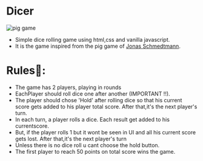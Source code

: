 # Dicer

![pig game](https://user-images.githubusercontent.com/75711381/110241156-71157700-7f77-11eb-8a00-4d0860039418.PNG)

- Simple dice rolling game using html,css and vanilla javascript.
- It is the game inspired from the pig game of [Jonas Schmedtmann](https://github.com/jonasschmedtmann).

# Rules💁:

- The game has 2 players, playing in rounds
- EachPlayer should roll dice one after another (IMPORTANT !!).
- The player should chose 'Hold' after rolling dice so that his current score gets added to his player total score. After that,it's the next player's turn.
- In each turn, a player rolls a dice. Each result get added to his currentscore.
- But, if the player rolls 1 but it wont be seen in UI and all his current score gets lost. After that,it's the next player's turn
- Unless there is no dice roll u cant choose the hold button.
- The first player to reach 50 points on total score wins the game.
